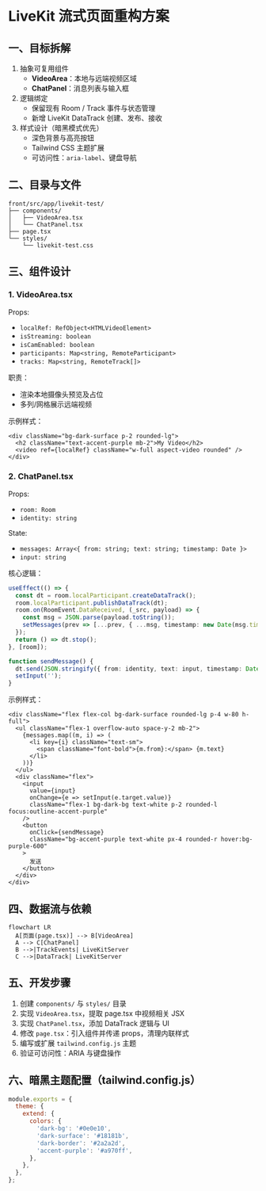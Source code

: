 # LiveKit 流式页面重构方案

## 一、目标拆解
1. 抽象可复用组件  
   - **VideoArea**：本地与远端视频区域  
   - **ChatPanel**：消息列表与输入框  
2. 逻辑绑定  
   - 保留现有 Room / Track 事件与状态管理  
   - 新增 LiveKit DataTrack 创建、发布、接收  
3. 样式设计（暗黑模式优先）  
   - 深色背景与高亮按钮  
   - Tailwind CSS 主题扩展  
   - 可访问性：`aria-label`、键盘导航  

## 二、目录与文件
```
front/src/app/livekit-test/
├── components/
│   ├── VideoArea.tsx
│   └── ChatPanel.tsx
├── page.tsx
└── styles/
    └── livekit-test.css
```

## 三、组件设计

### 1. VideoArea.tsx
Props:
- `localRef: RefObject<HTMLVideoElement>`
- `isStreaming: boolean`
- `isCamEnabled: boolean`
- `participants: Map<string, RemoteParticipant>`
- `tracks: Map<string, RemoteTrack[]>`

职责：
- 渲染本地摄像头预览及占位  
- 多列/网格展示远端视频  

示例样式：
```tsx
<div className="bg-dark-surface p-2 rounded-lg">
  <h2 className="text-accent-purple mb-2">My Video</h2>
  <video ref={localRef} className="w-full aspect-video rounded" />
</div>
```

### 2. ChatPanel.tsx
Props:
- `room: Room`
- `identity: string`

State:
- `messages: Array<{ from: string; text: string; timestamp: Date }>`
- `input: string`

核心逻辑：
```ts
useEffect(() => {
  const dt = room.localParticipant.createDataTrack();
  room.localParticipant.publishDataTrack(dt);
  room.on(RoomEvent.DataReceived, (_src, payload) => {
    const msg = JSON.parse(payload.toString());
    setMessages(prev => [...prev, { ...msg, timestamp: new Date(msg.timestamp) }]);
  });
  return () => dt.stop();
}, [room]);

function sendMessage() {
  dt.send(JSON.stringify({ from: identity, text: input, timestamp: Date.now() }));
  setInput('');
}
```

示例样式：
```tsx
<div className="flex flex-col bg-dark-surface rounded-lg p-4 w-80 h-full">
  <ul className="flex-1 overflow-auto space-y-2 mb-2">
    {messages.map((m, i) => (
      <li key={i} className="text-sm">
        <span className="font-bold">{m.from}:</span> {m.text}
      </li>
    ))}
  </ul>
  <div className="flex">
    <input
      value={input}
      onChange={e => setInput(e.target.value)}
      className="flex-1 bg-dark-bg text-white p-2 rounded-l focus:outline-accent-purple"
    />
    <button
      onClick={sendMessage}
      className="bg-accent-purple text-white px-4 rounded-r hover:bg-purple-600"
    >
      发送
    </button>
  </div>
</div>
```

## 四、数据流与依赖
```mermaid
flowchart LR
  A[页面(page.tsx)] --> B[VideoArea]
  A --> C[ChatPanel]
  B -->|TrackEvents| LiveKitServer
  C -->|DataTrack| LiveKitServer
```

## 五、开发步骤
1. 创建 `components/` 与 `styles/` 目录  
2. 实现 `VideoArea.tsx`，提取 page.tsx 中视频相关 JSX  
3. 实现 `ChatPanel.tsx`，添加 DataTrack 逻辑与 UI  
4. 修改 `page.tsx`：引入组件并传递 props，清理内联样式  
5. 编写或扩展 `tailwind.config.js` 主题  
6. 验证可访问性：ARIA 与键盘操作  

## 六、暗黑主题配置（tailwind.config.js）
```js
module.exports = {
  theme: {
    extend: {
      colors: {
        'dark-bg': '#0e0e10',
        'dark-surface': '#18181b',
        'dark-border': '#2a2a2d',
        'accent-purple': '#a970ff',
      },
    },
  },
};
